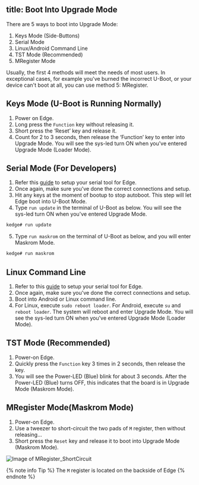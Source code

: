 title: Boot Into Upgrade Mode
---

There are 5 ways to boot into Upgrade Mode:

1. Keys Mode (Side-Buttons)
2. Serial Mode
3. Linux/Android Command Line
4. TST Mode (Recommended)
5. MRegister Mode

Usually, the first 4 methods will meet the needs of most users. In exceptional cases, for example you've burned the incorrect U-Boot, or your device can't boot at all, you can use method 5: MRegister.

## Keys Mode (U-Boot is Running Normally)
1. Power on Edge.
2. Long press the `Function` key without releasing it.
3. Short press the ‘Reset’ key and release it.
4. Count for 2 to 3 seconds, then release the ‘Function’ key to enter into Upgrade Mode. You will see the sys-led turn ON when you've entered Upgrade Mode (Loader Mode).

## Serial Mode (For Developers)
1. Refer this [guide](SetupSerialTool.html) to setup your serial tool for Edge.
2. Once again, make sure you've done the correct connections and setup.
3. Hit any keys at the moment of bootup to stop autoboot. This step will let Edge boot into U-Boot Mode.
4. Type `run update` in the terminal of U-Boot as below. You will see the sys-led turn ON when you've entered Upgrade Mode.

```sh
kedge# run update
```
5. Type `run maskrom` on the terminal of U-Boot as below, and you will enter Maskrom Mode.

```sh
kedge# run maskrom
```

## Linux Command Line

1. Refer to this [guide](SetupSerialTool.html) to setup your serial tool for Edge.
2. Once again, make sure you've done the correct connections and setup.
3. Boot into Android or Linux command line.
4. For Linux, execute `sudo reboot loader`. For Android, execute `su` and `reboot loader`. The system will reboot and enter Upgrade Mode. You will see the sys-led turn ON when you've entered Upgrade Mode (Loader Mode).

## TST Mode (Recommended)

1. Power-on Edge.
2. Quickly press the `Function` key 3 times in 2 seconds, then release the key.
3. You will see the Power-LED (Blue) blink for about 3 seconds. After the Power-LED (Blue) turns OFF, this indicates that the board is in Upgrade Mode (Maskrom Mode).

## MRegister Mode(Maskrom Mode)

1. Power-on Edge.
2. Use a tweezer to short-circuit the two pads of `M` register, then without releasing...
3. Short press the `Reset` key and release it to boot into Upgrade Mode (Maskrom Mode).

![Image of MRegister_ShortCircuit](/linux/images/edge/MRegister_ShortCircuit.png)

{% note info Tip %}
The `M` register is located on the backside of Edge
{% endnote %}
